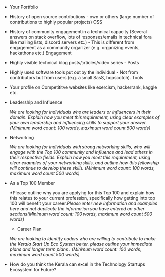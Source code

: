 

- Your Portfolio

- History of open source contributions - own or others (large number of contributions to highly popular projects) OSS
- History of community engagement in a technical capacity (Several answers on stack overflow, lots of responses/emails in technical fora like mailing lists, discord servers etc.) - This is different from engagement as a community organizer (e.g. organizing events, hackathons etc.) Engagement
- Highly visible technical blog posts/articles/video series - Posts
- Highly used software tools put out by the individual - Not from contributors but from users (e.g. a small SasS, hopscotch). Tools
- Your profile on Competititve websites like exercism, hackerrank, kaggle etc. 

- Leadership and Influence
    
    *We are looking for individuals who are leaders or influencers in their domain. Explain how you meet this requirement, using clear examples of your own leadership and influencing skills to support your answer. (Minimum word count: 100 words, maximum word count 500 words)*
    
- Networking
    
    *We are looking for individuals with strong networking skills, who will engage with the Top 100 community and influence and lead others in their respective fields. Explain how you meet this requirement, using clear examples of your networking skills, and outline how this fellowship will continue to develop these skills. (Minimum word count: 100 words, maximum word count 500 words)*
    
- As a Top 100 Member
    
    *Please outline why you are applying for this Top 100 and explain how this relates to your current profession, specifically how getting into top 100 will benefit your career.*Please enter new information and examples here and not duplicate the information you have entered on other sections(Minimum word count: 100 words, maximum word count 500 words)*
    - Career Plan
    
    *We are looking to identify coders who are willing to contribute to make the Kerala Start Up Eco System better.  please outline your immediate plans and longer term plans . (Minimum word count: 100 words, maximum word count 500 words)*
       
- How do you think the Kerala can excel in the Technology Startups Ecosystem for Future?
  
